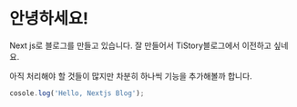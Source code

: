 # 안녕하세요!

Next js로 블로그를 만들고 있습니다.
잘 만들어서 TiStory블로그에서 이전하고 싶네요.

아직 처리해야 할 것들이 많지만 차분히 하나씩 기능을 추가해볼까 합니다.

```javascript
cosole.log('Hello, Nextjs Blog');
```

